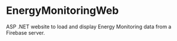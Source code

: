 # EnergyMonitoringWeb
ASP .NET website to load and display Energy Monitoring data from a Firebase server.
